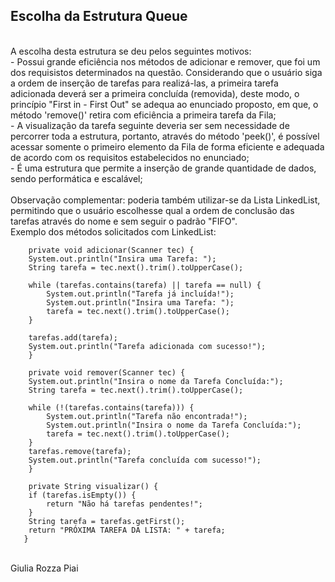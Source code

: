 ## Escolha da Estrutura Queue
<br/>
A escolha desta estrutura se deu pelos seguintes motivos:
<br/>
        -         Possui grande eficiência nos métodos de adicionar e remover, que foi um dos requisistos determinados na questão. Considerando que o usuário siga a ordem de inserção de tarefas para realizá-las, a primeira tarefa adicionada deverá ser a primeira concluída (removida), deste modo, o princípio "First in - First Out" se adequa ao enunciado proposto, em que, o método 'remove()' retira com eficiência a primeira tarefa da Fila;
<br/>
        -         A visualização da tarefa seguinte deveria ser sem necessidade de percorrer toda a estrutura, portanto, através do método 'peek()', é possível acessar somente o primeiro elemento da Fila de forma eficiente e adequada de acordo com os requisitos estabelecidos no enunciado;
<br/>
        -         É uma estrutura que permite a inserção de grande quantidade de dados, sendo performática e escalável;
<br/>
<br/>
Observação complementar: poderia também utilizar-se da Lista LinkedList, permitindo que o usuário escolhesse qual a ordem de conclusão das tarefas através do nome e sem seguir o padrão "FIFO".
<br/>
Exemplo dos métodos solicitados com LinkedList:

        private void adicionar(Scanner tec) {
        System.out.println("Insira uma Tarefa: ");
        String tarefa = tec.next().trim().toUpperCase();

        while (tarefas.contains(tarefa) || tarefa == null) {
            System.out.println("Tarefa já incluída!");
            System.out.println("Insira uma Tarefa: ");
            tarefa = tec.next().trim().toUpperCase();
        }

        tarefas.add(tarefa);
        System.out.println("Tarefa adicionada com sucesso!");
        }

        private void remover(Scanner tec) {
        System.out.println("Insira o nome da Tarefa Concluída:");
        String tarefa = tec.next().trim().toUpperCase();

        while (!(tarefas.contains(tarefa))) {
            System.out.println("Tarefa não encontrada!");
            System.out.println("Insira o nome da Tarefa Concluída:");
            tarefa = tec.next().trim().toUpperCase();
        }
        tarefas.remove(tarefa);
        System.out.println("Tarefa concluída com sucesso!");
        }

        private String visualizar() {
        if (tarefas.isEmpty()) {
            return "Não há tarefas pendentes!";
        }
        String tarefa = tarefas.getFirst();
        return "PRÓXIMA TAREFA DA LISTA: " + tarefa;
       }
<br/>
Giulia Rozza Piai
